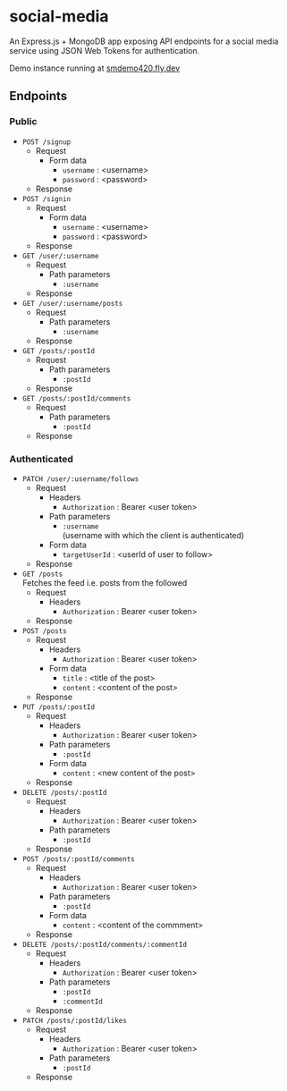 # social-media

An Express.js + MongoDB app exposing API endpoints for a social media service using JSON Web Tokens for authentication.

Demo instance running at [smdemo420.fly.dev](https://smdemo420.fly.dev/)
## Endpoints
### Public
- `POST /signup` <br>
  - Request
    - Form data
      - `username` : \<username>
      - `password` : \<password>
  - Response
- `POST /signin` <br>
  - Request
    - Form data
      - `username` : \<username>
      - `password` : \<password>
  - Response
- `GET /user/:username` <br>
  - Request
    - Path parameters
      - `:username`
  - Response
- `GET /user/:username/posts` <br>
  - Request
    - Path parameters
      - `:username`
  - Response
- `GET /posts/:postId` <br>
  - Request
    - Path parameters
      - `:postId`
  - Response
- `GET /posts/:postId/comments` <br>
  - Request
    - Path parameters
      - `:postId`
  - Response
### Authenticated
- `PATCH /user/:username/follows` <br>
  - Request
    - Headers
      - `Authorization` : Bearer \<user token>
    - Path parameters
      - `:username` <br>
      (username with which the client is authenticated)
    - Form data
      - `targetUserId` : \<userId of user to follow>
  - Response
- `GET /posts` <br>
Fetches the feed i.e. posts from the followed
  - Request
    - Headers
      - `Authorization` : Bearer \<user token>
  - Response
- `POST /posts` <br>
  - Request
    - Headers
      - `Authorization` : Bearer \<user token>
    - Form data
      - `title` : \<title of the post>
      - `content` : \<content of the post>
  - Response
- `PUT /posts/:postId` <br>
  - Request
    - Headers
      - `Authorization` : Bearer \<user token>
    - Path parameters
      - `:postId`
    - Form data
      - `content` : \<new content of the post>
  - Response
- `DELETE /posts/:postId` <br>
  - Request
    - Headers
      - `Authorization` : Bearer \<user token>
    - Path parameters
      - `:postId`
  - Response
- `POST /posts/:postId/comments` <br>
  - Request
    - Headers
      - `Authorization` : Bearer \<user token>
    - Path parameters
      - `:postId`
    - Form data
      - `content` : \<content of the commment>
  - Response
- `DELETE /posts/:postId/comments/:commentId` <br>
  - Request
    - Headers
      - `Authorization` : Bearer \<user token>
    - Path parameters
      - `:postId`
      - `:commentId`
  - Response
- `PATCH /posts/:postId/likes` <br>
  - Request
    - Headers
      - `Authorization` : Bearer \<user token>
    - Path parameters
      - `:postId`
  - Response
